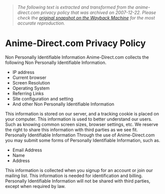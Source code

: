 > *The following text is extracted and transformed from the anime-direct.com privacy policy that was archived on 2007-12-22. Please check the [original snapshot on the Wayback Machine](https://web.archive.org/web/20071222121606id_/http%3A//anime-direct.com/privacy.php) for the most accurate reproduction.*

# Anime-Direct.com Privacy Policy

Non Personally Identifiable Information Anime-Direct.com collects the following Non Personally Identifiable Information. 

  * IP address
  * Current browser
  * Screen Resolution
  * Operating System
  * Referring Links
  * Site configuration and setting
  * And other Non Personally Identifiable Information

This information is stored on our server, and a tracking cookie is placed on your computer. This information is used to better understand our users. Such as knowing common screen sizes, browser settings, etc. We reserve the right to share this information with third parties as we see fit.    
Personally Identifiable Information Through the use of Anime-Direct.com you may submit some forms of Personally Identifiable Information, such as. 

  * Email Address
  * Name
  * Address

This information is collected when you signup for an account or join our mailing list. This information is needed for identification and billing. Personally Identifiable Information will not be shared with third parties, except when required by law.    

